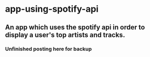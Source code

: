 # app-using-spotify-api
## An app which uses the spotify api in order to display a user's top artists and tracks.

### Unfinished posting here for backup
